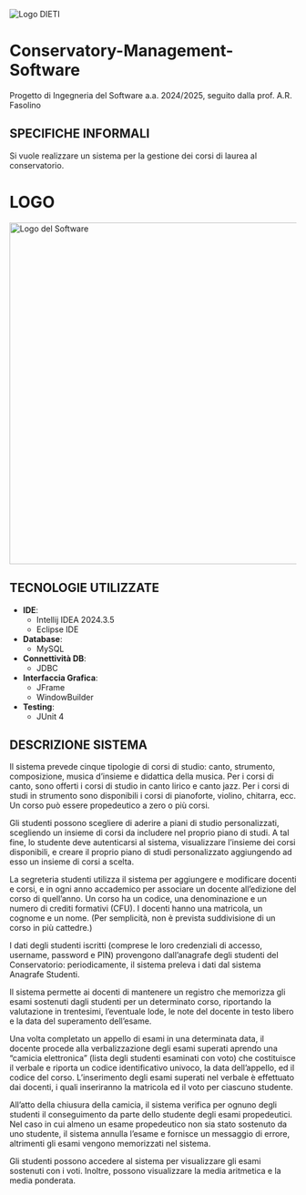 ![Logo DIETI](https://github.com/user-attachments/assets/b7927067-e6cc-465f-ad9f-895c19b598e1)

# Conservatory-Management-Software

Progetto di Ingegneria del Software a.a. 2024/2025, seguito dalla prof. A.R. Fasolino

## SPECIFICHE INFORMALI

Si vuole realizzare un sistema per la gestione dei corsi di laurea al conservatorio.

# LOGO

<img src="https://github.com/user-attachments/assets/81272b3b-a7c1-4cd7-a606-9f6e00577a5e" width="600" alt="Logo del Software">

## TECNOLOGIE UTILIZZATE
- **IDE**: 
  - Intellij IDEA 2024.3.5
  - Eclipse IDE
- **Database**:
  - MySQL
- **Connettività DB**:
  - JDBC
- **Interfaccia Grafica**: 
  - JFrame
  - WindowBuilder
- **Testing**: 
  - JUnit 4

## DESCRIZIONE SISTEMA

Il sistema prevede cinque tipologie di corsi di studio: canto, strumento, composizione, musica d’insieme e didattica della musica. Per i corsi di canto, sono offerti i corsi di studio in canto lirico e canto jazz. Per i corsi di studi in strumento sono disponibili i corsi di pianoforte, violino, chitarra, ecc. Un corso può essere propedeutico a zero o più corsi.

Gli studenti possono scegliere di aderire a piani di studio personalizzati, scegliendo un insieme di corsi da includere nel proprio piano di studi. A tal fine, lo studente deve autenticarsi al sistema, visualizzare l’insieme dei corsi disponibili, e creare il proprio piano di studi personalizzato aggiungendo ad esso un insieme di corsi a scelta.

La segreteria studenti utilizza il sistema per aggiungere e modificare docenti e corsi, e in ogni anno accademico per associare un docente all’edizione del corso di quell’anno. Un corso ha un codice, una denominazione e un numero di crediti formativi (CFU). I docenti hanno una matricola, un cognome e un nome. (Per semplicità, non è prevista suddivisione di un corso in più cattedre.)

I dati degli studenti iscritti (comprese le loro credenziali di accesso, username, password e PIN) provengono dall’anagrafe degli studenti del Conservatorio: periodicamente, il sistema preleva i dati dal sistema Anagrafe Studenti.

Il sistema permette ai docenti di mantenere un registro che memorizza gli esami sostenuti dagli studenti per un determinato corso, riportando la valutazione in trentesimi, l’eventuale lode, le note del docente in testo libero e la data del superamento dell’esame.

Una volta completato un appello di esami in una determinata data, il docente procede alla verbalizzazione degli esami superati aprendo una “camicia elettronica” (lista degli studenti esaminati con voto) che costituisce il verbale e riporta un codice identificativo univoco, la data dell’appello, ed il codice del corso. L’inserimento degli esami superati nel verbale è effettuato dai docenti, i quali inseriranno la matricola ed il voto per ciascuno studente.

All’atto della chiusura della camicia, il sistema verifica per ognuno degli studenti il conseguimento da parte dello studente degli esami propedeutici. Nel caso in cui almeno un esame propedeutico non sia stato sostenuto da uno studente, il sistema annulla l’esame e fornisce un messaggio di errore, altrimenti gli esami vengono memorizzati nel sistema.

Gli studenti possono accedere al sistema per visualizzare gli esami sostenuti con i voti. Inoltre, possono visualizzare la media aritmetica e la media ponderata.
